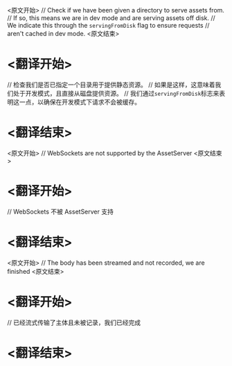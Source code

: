 
<原文开始>
		// Check if we have been given a directory to serve assets from.
		// If so, this means we are in dev mode and are serving assets off disk.
		// We indicate this through the `servingFromDisk` flag to ensure requests
		// aren't cached in dev mode.
<原文结束>

# <翻译开始>
// 检查我们是否已指定一个目录用于提供静态资源。
// 如果是这样，这意味着我们处于开发模式，且直接从磁盘提供资源。
// 我们通过`servingFromDisk`标志来表明这一点，以确保在开发模式下请求不会被缓存。
# <翻译结束>


<原文开始>
// WebSockets are not supported by the AssetServer
<原文结束>

# <翻译开始>
// WebSockets 不被 AssetServer 支持
# <翻译结束>


<原文开始>
// The body has been streamed and not recorded, we are finished
<原文结束>

# <翻译开始>
// 已经流式传输了主体且未被记录，我们已经完成
# <翻译结束>

